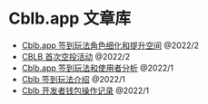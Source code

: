 # Cblb.app 文章库

- [Cblb.app 签到玩法角色细化和提升空间](https://github.com/cblb-app/cblb-articles/blob/master/2022/cblb-checkin-reanalysis-enhencement-zh.md) @2022/2
- [CBLB 首次空投活动](https://github.com/cblb-app/cblb-articles/blob/master/2022/cblb-airdrop-zh.md) @2022/2
- [Cblb.app 签到玩法和使用者分析](https://github.com/cblb-app/cblb-articles/blob/master/analysis/cblb-checkin-users-analysis-zh.md) @2022/1
- [Cblb 签到玩法介绍](https://github.com/cblb-app/cblb-articles/blob/master/2022/mannual-cblbcheckin-zh.md) @2022/1
- [Cblb 开发者钱包操作记录](https://github.com/cblb-app/cblb-articles/blob/master/operations/cblb-dev-operation-record-zh.md) @2022/1
